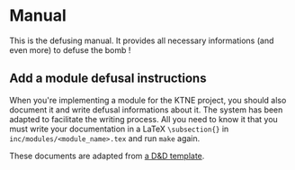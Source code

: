 # Manual

This is the defusing manual. It provides all necessary informations
(and even more) to defuse the bomb !

## Add a module defusal instructions

When you're implementing a module for the KTNE project,
you should also document it and write defusal informations
about it. The system has been adapted to facilitate the writing process.
All you need to know it that you must write your documentation in a
LaTeX `\subsection{}` in `inc/modules/<module_name>.tex` and run `make` again.

These documents are adapted from [a D&D template](https://github.com/evanbergeron/DND-5e-LaTeX-Template).
